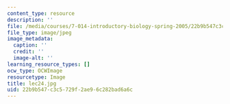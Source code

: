 ```yaml
---
content_type: resource
description: ''
file: /media/courses/7-014-introductory-biology-spring-2005/22b9b547c3c5729f2ae96c282bad6a6c_lec24.jpg
file_type: image/jpeg
image_metadata:
  caption: ''
  credit: ''
  image-alt: ''
learning_resource_types: []
ocw_type: OCWImage
resourcetype: Image
title: lec24.jpg
uid: 22b9b547-c3c5-729f-2ae9-6c282bad6a6c
---
```

